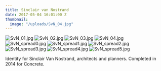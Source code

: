 ```yaml
---
title: Sinclair van Nostrand
date: 2017-05-04 16:01:00 Z
thumbnail:
  image: "/uploads/SvN_04.jpg"
---
```


![SvN_01.jpg](/uploads/SvN_01.jpg)
![SvN_02.jpg](/uploads/SvN_02.jpg)
![SvN_03.jpg](/uploads/SvN_03.jpg)
![SvN_04.jpg](/uploads/SvN_04.jpg)
![SvN_spread0.jpg](/uploads/SvN_spread0.jpg)
![SvN_spread1.jpg](/uploads/SvN_spread1.jpg)
![SvN_spread2.jpg](/uploads/SvN_spread2.jpg)
![SvN_spread3.jpg](/uploads/SvN_spread3.jpg)
![SvN_spread4.jpg](/uploads/SvN_spread4.jpg)
![SvN_spread5.jpg](/uploads/SvN_spread5.jpg)

Identity for Sinclair Van Nostrand, architects and planners. 
Completed in 2014 for Concrete.